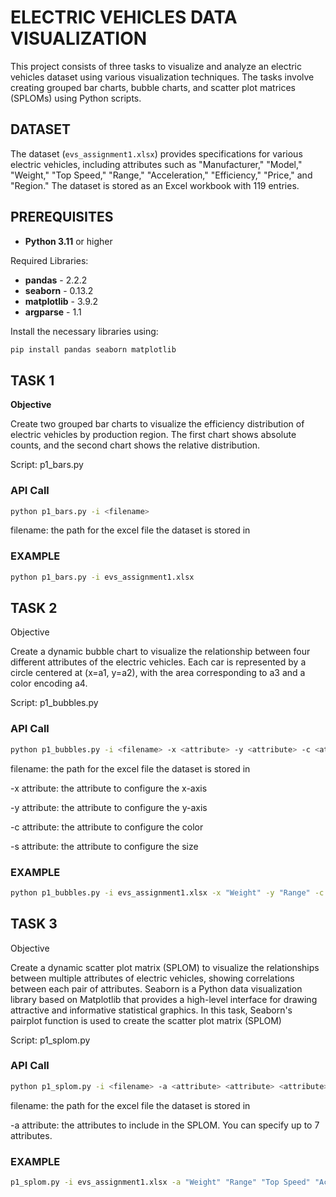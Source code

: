 # ELECTRIC VEHICLES DATA VISUALIZATION

This project consists of three tasks to visualize and analyze an electric vehicles dataset using various visualization techniques. The tasks involve creating grouped bar charts, bubble charts, and scatter plot matrices (SPLOMs) using Python scripts.

## DATASET

The dataset (`evs_assignment1.xlsx`) provides specifications for various electric vehicles, including attributes such as "Manufacturer," "Model," "Weight," "Top Speed," "Range," "Acceleration," "Efficiency," "Price," and "Region." The dataset is stored as an Excel workbook with 119 entries.

## PREREQUISITES

- **Python 3.11** or higher

Required Libraries: 
- **pandas** - 2.2.2
- **seaborn** - 0.13.2
- **matplotlib** - 3.9.2
- **argparse** - 1.1

Install the necessary libraries using:
```bash
pip install pandas seaborn matplotlib
```

## TASK 1
**Objective**

Create two grouped bar charts to visualize the efficiency distribution of electric vehicles by production region. The first chart shows absolute counts, and the second chart shows the relative distribution.

Script: p1_bars.py

### API Call

```bash
python p1_bars.py -i <filename>
```
filename: the path for the excel file the dataset is stored in

### EXAMPLE
```bash
python p1_bars.py -i evs_assignment1.xlsx
```

## TASK 2
Objective

Create a dynamic bubble chart to visualize the relationship between four different attributes of the electric vehicles. Each car is represented by a circle centered at (x=a1, y=a2), with the area corresponding to a3 and a color encoding a4.

Script: p1_bubbles.py

### API Call

```bash
python p1_bubbles.py -i <filename> -x <attribute> -y <attribute> -c <attribute> -s <attribute>
```
filename: the path for the excel file the dataset is stored in

-x attribute: the attribute to configure the x-axis

-y attribute: the attribute to configure the y-axis

-c attribute: the attribute to configure the color

-s attribute: the attribute to configure the size

### EXAMPLE
```bash
python p1_bubbles.py -i evs_assignment1.xlsx -x "Weight" -y "Range" -c "Top Speed" -s "Acceleration"
```

## TASK 3
Objective

Create a dynamic scatter plot matrix (SPLOM) to visualize the relationships between multiple attributes of electric vehicles, showing correlations between each pair of attributes. Seaborn is a Python data visualization library based on Matplotlib that provides a high-level interface for drawing attractive and informative statistical graphics. In this task, Seaborn's pairplot function is used to create the scatter plot matrix (SPLOM)

Script: p1_splom.py

### API Call
```bash
python p1_splom.py -i <filename> -a <attribute> <attribute> <attribute> .... <attribute>
```
filename: the path for the excel file the dataset is stored in

-a attribute: the attributes to include in the SPLOM. You can specify up to 7 attributes.

### EXAMPLE
```bash
p1_splom.py -i evs_assignment1.xlsx -a "Weight" "Range" "Top Speed" "Acceleration"
```

